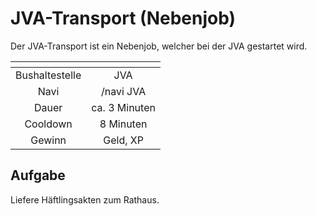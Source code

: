 # JVA-Transport (Nebenjob)
Der JVA-Transport ist ein Nebenjob, welcher bei der JVA gestartet wird.

| <!-- --> | <!-- --> |
| :-: | :-: |
| Bushaltestelle | JVA |
| Navi | /navi JVA |
| Dauer | ca. 3 Minuten|
| Cooldown | 8 Minuten |
| Gewinn | Geld, XP |


## Aufgabe
Liefere Häftlingsakten zum Rathaus.
